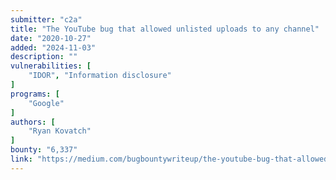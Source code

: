 ```yaml
---
submitter: "c2a"
title: "The YouTube bug that allowed unlisted uploads to any channel"
date: "2020-10-27"
added: "2024-11-03"
description: ""
vulnerabilities: [
    "IDOR", "Information disclosure"
]
programs: [
    "Google"
]
authors: [
    "Ryan Kovatch"
]
bounty: "6,337"
link: "https://medium.com/bugbountywriteup/the-youtube-bug-that-allowed-uploads-to-any-channel-3b41c7b7902a"
---
```




